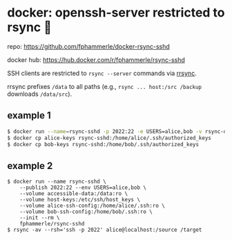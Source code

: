 # docker: openssh-server restricted to rsync 🐳

repo: https://github.com/fphammerle/docker-rsync-sshd

docker hub: https://hub.docker.com/r/fphammerle/rsync-sshd

SSH clients are restricted to `rsync --server` commands via [rrsync](https://download.samba.org/pub/unpacked/rsync/support/rrsync).

rrsync prefixes `/data` to all paths (e.g., `rsync ... host:/src /backup` downloads `/data/src`).

## example 1

```sh
$ docker run --name=rsync-sshd -p 2022:22 -e USERS=alice,bob -v rsync-data:/data:ro fphammerle/rsync-sshd
$ docker cp alice-keys rsync-sshd:/home/alice/.ssh/authorized_keys
$ docker cp bob-keys rsync-sshd:/home/bob/.ssh/authorized_keys
```

## example 2

```
$ docker run --name rsync-sshd \
    --publish 2022:22 --env USERS=alice,bob \
    --volume accessible-data:/data:ro \
    --volume host-keys:/etc/ssh/host_keys \
    --volume alice-ssh-config:/home/alice/.ssh:ro \ 
    --volume bob-ssh-config:/home/bob/.ssh:ro \ 
    --init --rm \
    fphammerle/rsync-sshd
$ rsync -av --rsh='ssh -p 2022' alice@localhost:/source /target
```
